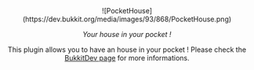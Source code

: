 <center>
![PocketHouse](https://dev.bukkit.org/media/images/93/868/PocketHouse.png)

_Your house in your pocket !_

This plugin allows you to have an house in your pocket ! Please check the [BukkitDev page](https://dev.bukkit.org/bukkit-plugins/pocket-house/) for more informations.
</center>